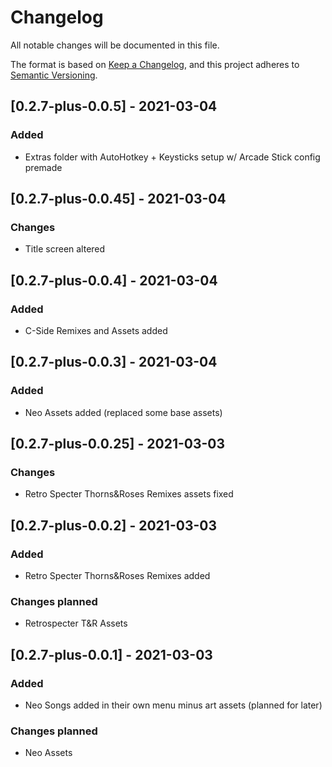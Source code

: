 # Changelog
All notable changes will be documented in this file.

The format is based on [Keep a Changelog](https://keepachangelog.com/en/1.0.0/),
and this project adheres to [Semantic Versioning](https://semver.org/spec/v2.0.0.html).

## [0.2.7-plus-0.0.5] - 2021-03-04
### Added
- Extras folder with AutoHotkey + Keysticks setup w/ Arcade Stick config premade

## [0.2.7-plus-0.0.45] - 2021-03-04
### Changes
- Title screen altered

## [0.2.7-plus-0.0.4] - 2021-03-04
### Added
- C-Side Remixes and Assets added

## [0.2.7-plus-0.0.3] - 2021-03-04
### Added
- Neo Assets added (replaced some base assets)

## [0.2.7-plus-0.0.25] - 2021-03-03
### Changes
- Retro Specter Thorns&Roses Remixes assets fixed

## [0.2.7-plus-0.0.2] - 2021-03-03
### Added
- Retro Specter Thorns&Roses Remixes added

### Changes planned
- Retrospecter T&R Assets

## [0.2.7-plus-0.0.1] - 2021-03-03
### Added
- Neo Songs added in their own menu minus art assets (planned for later)

### Changes planned
- Neo Assets